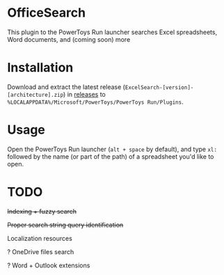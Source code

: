 # OfficeSearch
This plugin to the PowerToys Run launcher searches Excel spreadsheets, Word documents, and (coming soon) more 

# Installation

Download and extract the latest release (`ExcelSearch-[version]-[architecture].zip`) in [releases](https://github.com/DaDevFox/Powertoys-Excel-Search/releases) to `%LOCALAPPDATA%/Microsoft/PowerToys/PowerToys Run/Plugins`.

# Usage
Open the PowerToys Run launcher (`alt + space` by default), and type `xl:` followed by the name (or part of the path) of a spreadsheet you'd like to open.

# TODO
~~Indexing + fuzzy search~~

~~Proper search string query identification~~

Localization resources

? OneDrive files search

? Word + Outlook extensions
